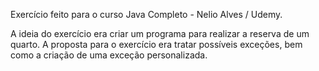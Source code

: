Exercício feito para o curso Java Completo - Nelio Alves / Udemy.

A ideia do exercício era criar um programa para realizar a reserva de um quarto.
A proposta para o exercício era tratar possíveis exceções, bem como a criação de uma exceção personalizada.
